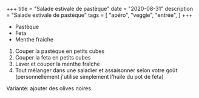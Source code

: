 +++
title = "Salade estivale de pastèque"
date = "2020-08-31"
description = "Salade estivale de pastèque"
tags = [
    "apéro",
    "veggie",
    "entrée",
]
+++

* Pastèque
* Feta
* Menthe fraiche

1. Couper la pastèque en petits cubes
2. Couper la feta en petits cubes
3. Laver et couper la menthe fraîche
4. Tout mélanger dans une saladier et assaisonner selon votre goût (personnellement j'utilise simplement l'huile du pot de feta)

Variante: ajouter des olives noires
